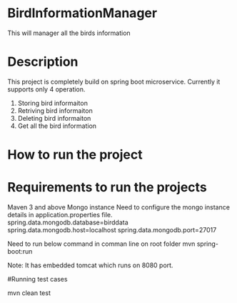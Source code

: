 # BirdInformationManager
This will manager all the birds information 

# Description
This project is completely build on spring boot microservice. Currently it supports only 4 operation.
1) Storing bird informaiton
2) Retriving bird informaiton
3) Deleting bird informaiton
4) Get all the bird information

# How to run the project

# Requirements to run the projects
 Maven 3 and above
 Mongo instance
 Need to configure the mongo instance details in application.properties file.
 spring.data.mongodb.database=birddata
 spring.data.mongodb.host=localhost
 spring.data.mongodb.port=27017
   
Need to run below command in comman line on root folder 
  mvn spring-boot:run
  
Note: It has embedded tomcat which runs on 8080 port.

#Running test cases

mvn clean test
